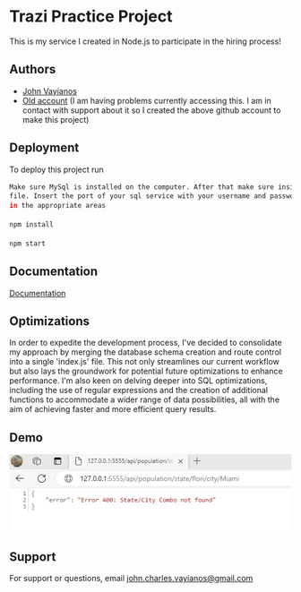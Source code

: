 
# Trazi Practice Project

This is my service I created in Node.js to participate in the hiring process!


## Authors

- [John Vayianos](https://www.github.com/vcj12)
- [Old account](https://www.github.com/jcv12) (I am having problems currently accessing this. I am in contact with support about it so I created the above github account to make this project)


## Deployment

To deploy this project run

```bash
Make sure MySql is installed on the computer. After that make sure inside the index.js 
file. Insert the port of your sql service with your username and password 
in the appropriate areas

npm install

npm start
```




## Documentation

[Documentation](https://linktodocumentation)


## Optimizations


In order to expedite the development process, I've decided to consolidate my approach by merging the database schema creation and route control into a single 'index.js' file. This not only streamlines our current workflow but also lays the groundwork for potential future optimizations to enhance performance. I'm also keen on delving deeper into SQL optimizations, including the use of regular expressions and the creation of additional functions to accommodate a wider range of data possibilities, all with the aim of achieving faster and more efficient query results.
## Demo
![GET Example](gifName.gif)
## Support

For support or questions, email john.charles.vayianos@gmail.com 


